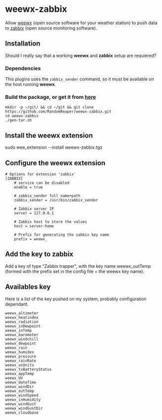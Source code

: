 # weewx-zabbix
Allow [weewx](http://www.weewx.com/) (open source software for your weather station) to push data to [zabbix](https://www.zabbix.com/) (open source monitoring software).

## Installation
Should I really say that a working **weewx** and **zabbix** setup are requiered?

### Dependencies
This plugins uses the `zabbix_sender` command, so it must be available on the host running **weewx**.

### Build the package, or get it from [here](https://github.com/RandomReaper/weewx-zabbix/releases/latest)
```
mkdir -p ~/git/ && cd ~/git && git clone https://github.com/RandomReaper/weewx-zabbix.git
cd weewx-zabbix
./gen-tar.sh
```

## Install the weewx extension
sudo wee_extension --install weewx-zabbix.tgz

## Configure the weewx extension
```
# Options for extension 'zabbix'
[ZABBIX]
    # service can be disabled
    enable = true
    
    # zabbix_sender full name+path
    zabbix_sender = /usr/bin/zabbix_sender

    # Zabbix server IP
    server = 127.0.0.1

    # Zabbix host to store the values
    host = server-home
    
    # Prefix for generating the zabbix key name
    prefix = weewx_
```
## Add the key to zabbix
Add a key of type "Zabbix trapper", with the key name weewx_outTemp (formed with the prefix set in the config file + the weewx key name).

## Availables key
Here is a list of the key pushed on my system, probably configuration dependant.
```
weewx_altimeter
weewx_heatindex
weewx_radiation
weewx_inDewpoint
weewx_inTemp
weewx_barometer
weewx_windchill
weewx_dewpoint
weewx_rain
weewx_humidex
weewx_pressure
weewx_rainRate
weewx_usUnits
weewx_txBatteryStatus
weewx_appTemp
weewx_UV
weewx_dateTime
weewx_windDir
weewx_outTemp
weewx_windSpeed
weewx_inHumidity
weewx_windGust
weewx_windGustDir
weewx_cloudbase
```


